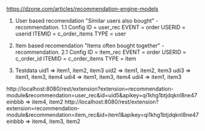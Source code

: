https://dzone.com/articles/recommendation-engine-models


1. User based recomendation
"Similar users also bought" - recommendation.
1.1 Config
	ID		= user_rec
	EVENT	= order
	USERID	= userid
	ITEMID	= c_order_items
	TYPE	= user

2. Item based recomendation
"Items often bought together" - recommendation.
2.1 Config
	ID		= item_rec
	EVENT	= order
	USERID	= c_order_id
	ITEMID	= c_order_items
	TYPE	= item

3. Testdata
uid1 => item1, item2, item3
uid2 => item1, item2, item3
udi3 => item1, item3, item4
udi4 => item1, item3, item4
udi4 => item1, item3

http://localhost:8080/rest/extension?extension=recommendation-module&recommendation=user_rec&id=uid5&apikey=qi1khg1btjdqknl8ne47einbbb
=> item4, item2
http://localhost:8080/rest/extension?extension=recommendation-module&recommendation=item_rec&id=item1&apikey=qi1khg1btjdqknl8ne47einbbb
=> item4, item3, item2